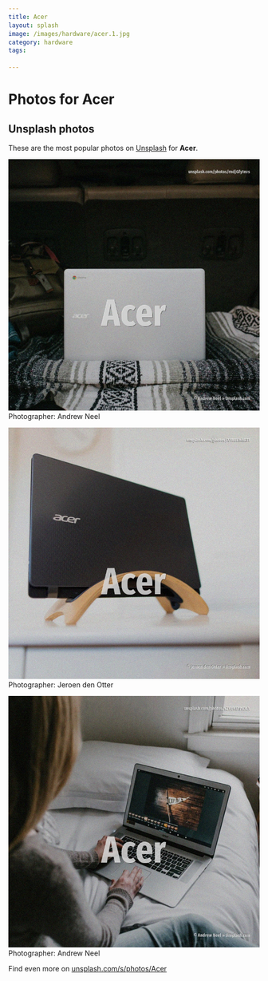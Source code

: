 ```yaml
---
title: Acer
layout: splash
image: /images/hardware/acer.1.jpg
category: hardware
tags:

---
```

# Photos for Acer
 
## Unsplash photos
These are the most popular photos on [Unsplash](https://unsplash.com) for **Acer**.
 
![Acer](/images/hardware/acer.1.jpg)
Photographer:  Andrew Neel
 
![Acer](/images/hardware/acer.2.jpg)
Photographer:  Jeroen den Otter
 
![Acer](/images/hardware/acer.3.jpg)
Photographer:  Andrew Neel
 
Find even more on [unsplash.com/s/photos/Acer](https://unsplash.com/s/photos/Acer)
 
